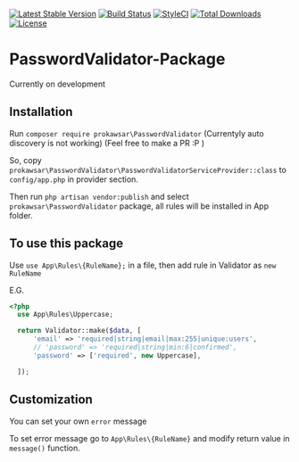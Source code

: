 [![Latest Stable Version](https://poser.pugx.org/prokawsar/password-validator/v/stable)](https://packagist.org/packages/prokawsar/password-validator)
[![Build Status](https://travis-ci.org/prokawsar/PasswordValidator-Package.svg?branch=master)](https://travis-ci.org/prokawsar/PasswordValidator-Package)
[![StyleCI](https://github.styleci.io/repos/149725750/shield?branch=master)](https://github.styleci.io/repos/149725750)
[![Total Downloads](https://poser.pugx.org/prokawsar/password-validator/downloads)](https://packagist.org/packages/prokawsar/password-validator)
[![License](https://poser.pugx.org/prokawsar/password-validator/license)](https://packagist.org/packages/prokawsar/password-validator)


# PasswordValidator-Package

Currently on development

## Installation 
Run
`composer require prokawsar\PasswordValidator`
(Currentyly auto discovery is not working) (Feel free to make a PR :P )

So, copy `prokawsar\PasswordValidator\PasswordValidatorServiceProvider::class` to `config/app.php` in provider section.

Then run `php artisan vendor:publish` and select `prokawsar\PasswordValidator` package, all rules will be installed in App folder.


## To use this package

Use `use App\Rules\{RuleName};` in a file, then add rule in Validator as `new RuleName`


E.G. 
```php
<?php
  use App\Rules\Uppercase;

  return Validator::make($data, [
      'email' => 'required|string|email|max:255|unique:users',
      // 'password' => 'required|string|min:6|confirmed',
      'password' => ['required', new Uppercase],

  ]);
```
## Customization

You can set your own `error` message

To set error message go to `App\Rules\{RuleName}` and modify return value in `message()` function.
